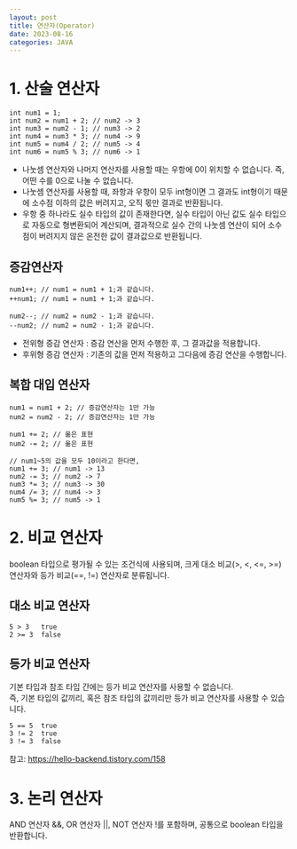 ```yaml
---
layout: post
title: 연산자(Operator)
date: 2023-08-16
categories: JAVA
---
```

# 1. 산술 연산자

```
int num1 = 1;
int num2 = num1 + 2; // num2 -> 3
int num3 = num2 - 1; // num3 -> 2
int num4 = num3 * 3; // num4 -> 9
int num5 = num4 / 2; // num5 -> 4
int num6 = num5 % 3; // num6 -> 1
```
* 나눗셈 연산자와 나머지 연산자를 사용할 때는 우항에 0이 위치할 수 없습니다. 즉, 어떤 수를 0으로 나눌 수 없습니다. <br>
* 나눗셈 연산자를 사용할 때, 좌항과 우항이 모두 int형이면 그 결과도 int형이기 때문에 소수점 이하의 값은 버려지고, 오직 몫만 결과로 반환됩니다. <br>
* 우항 중 하나라도 실수 타입의 값이 존재한다면, 실수 타입이 아닌 값도 실수 타입으로 자동으로 형변환되어 계산되며, 결과적으로 실수 간의 나눗셈 연산이 되어 소수점이 버려지지 않은 온전한 값이 결과값으로 반환됩니다.

## 증감연산자
```
num1++; // num1 = num1 + 1;과 같습니다.
++num1; // num1 = num1 + 1;과 같습니다.

num2--; // num2 = num2 - 1;과 같습니다.
--num2; // num2 = num2 - 1;과 같습니다.
```

* 전위형 증감 연산자 : 증감 연산을 먼저 수행한 후, 그 결과값을 적용합니다.
* 후위형 증감 연산자 : 기존의 값을 먼저 적용하고 그다음에 증감 연산을 수행합니다.

## 복합 대입 연산자
```
num1 = num1 + 2; // 증감연산자는 1만 가능
num2 = num2 - 2; // 증감연산자는 1만 가능

num1 += 2; // 옮은 표현
num2 -= 2; // 옮은 표현

// num1~5의 값을 모두 10이라고 한다면,
num1 += 3; // num1 -> 13
num2 -= 3; // num2 -> 7
num3 *= 3; // num3 -> 30
num4 /= 3; // num4 -> 3
num5 %= 3; // num5 -> 1
```

# 2. 비교 연산자
boolean 타입으로 평가될 수 있는 조건식에 사용되며, 크게 대소 비교(>, <, <=, >=) 연산자와 등가 비교(==, !=) 연산자로 분류됩니다.

## 대소 비교 연산자

```
5 > 3	true
2 >= 3	false
```

## 등가 비교 연산자
기본 타입과 참조 타입 간에는 등가 비교 연산자를 사용할 수 없습니다. <br>
즉, 기본 타입의 값끼리, 혹은 참조 타입의 값끼리만 등가 비교 연산자를 사용할 수 있습니다.
```
5 == 5	true
3 != 2	true
3 != 3	false
```


참고: https://hello-backend.tistory.com/158

# 3. 논리 연산자

AND 연산자 &&, OR 연산자 ||, NOT 연산자 !를 포함하며, 공통으로 boolean 타입을 반환합니다.



